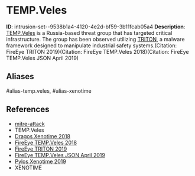 # TEMP.Veles

**ID**: intrusion-set--9538b1a4-4120-4e2d-bf59-3b11fcab05a4
**Description**: [TEMP.Veles](https://attack.mitre.org/groups/G0088) is a Russia-based threat group that has targeted critical infrastructure. The group has been observed utilizing [TRITON](https://attack.mitre.org/software/S0609), a malware framework designed to manipulate industrial safety systems.(Citation: FireEye TRITON 2019)(Citation: FireEye TEMP.Veles 2018)(Citation: FireEye TEMP.Veles JSON April 2019)

## Aliases
#alias-temp.veles, #alias-xenotime

## References
- [mitre-attack](https://attack.mitre.org/groups/G0088)
- TEMP.Veles
- [Dragos Xenotime 2018](https://dragos.com/resource/xenotime/)
- [FireEye TEMP.Veles 2018](https://www.fireeye.com/blog/threat-research/2018/10/triton-attribution-russian-government-owned-lab-most-likely-built-tools.html)
- [FireEye TRITON 2019](https://www.fireeye.com/blog/threat-research/2019/04/triton-actor-ttp-profile-custom-attack-tools-detections.html)
- [FireEye TEMP.Veles JSON April 2019](https://www.fireeye.com/content/dam/fireeye-www/blog/files/TRITON_Appendix_C.html)
- [Pylos Xenotime 2019](https://pylos.co/2019/04/12/a-xenotime-to-remember-veles-in-the-wild/)
- XENOTIME
